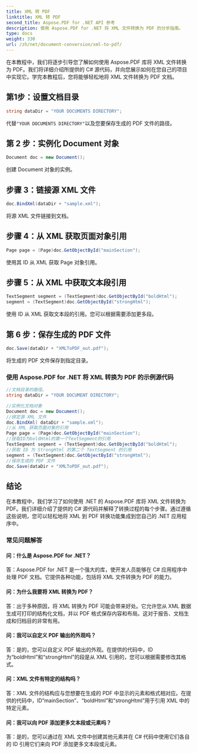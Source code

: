 ```yaml
---
title: XML 转 PDF
linktitle: XML 转 PDF
second_title: Aspose.PDF for .NET API 参考
description: 使用 Aspose.PDF for .NET 将 XML 文件转换为 PDF 的分步指南。
type: docs
weight: 330
url: /zh/net/document-conversion/xml-to-pdf/
---
```

在本教程中，我们将逐步引导您了解如何使用 Aspose.PDF 库将 XML 文件转换为 PDF。我们将详细介绍所提供的 C# 源代码，并向您展示如何在您自己的项目中实现它。学完本教程后，您将能够轻松地将 XML 文件转换为 PDF 文档。

## 第1步：设置文档目录
```csharp
string dataDir = "YOUR DOCUMENTS DIRECTORY";
```
代替`"YOUR DOCUMENTS DIRECTORY"`以及您要保存生成的 PDF 文件的路径。

## 第 2 步：实例化 Document 对象
```csharp
Document doc = new Document();
```
创建 Document 对象的实例。

## 步骤 3：链接源 XML 文件
```csharp
doc.BindXml(dataDir + "sample.xml");
```
将源 XML 文件链接到文档。

## 步骤 4：从 XML 获取页面对象引用
```csharp
Page page = (Page)doc.GetObjectById("mainSection");
```
使用其 ID 从 XML 获取 Page 对象引用。

## 步骤 5：从 XML 中获取文本段引用
```csharp
TextSegment segment = (TextSegment)doc.GetObjectById("boldHtml");
segment = (TextSegment)doc.GetObjectById("strongHtml");
```
使用 ID 从 XML 获取文本段的引用。您可以根据需要添加更多段。

## 第 6 步：保存生成的 PDF 文件
```csharp
doc.Save(dataDir + "XMLToPDF_out.pdf");
```
将生成的 PDF 文件保存到指定目录。

### 使用 Aspose.PDF for .NET 将 XML 转换为 PDF 的示例源代码

```csharp
//文档目录的路径。
string dataDir = "YOUR DOCUMENT DIRECTORY";

//实例化文档对象
Document doc = new Document();
//绑定源 XML 文件
doc.BindXml( dataDir + "sample.xml");
//从 XML 获取页面对象的引用
Page page = (Page)doc.GetObjectById("mainSection");
//获取ID为boldHtml的第一个TextSegment的引用
TextSegment segment = (TextSegment)doc.GetObjectById("boldHtml");
//获取 ID 为 StrongHtml 的第二个 TextSegment 的引用
segment = (TextSegment)doc.GetObjectById("strongHtml");
//保存生成的 PDF 文件
doc.Save(dataDir + "XMLToPDF_out.pdf");
```

## 结论
在本教程中，我们学习了如何使用 .NET 的 Aspose.PDF 库将 XML 文件转换为 PDF。我们详细介绍了提供的 C# 源代码并解释了转换过程的每个步骤。通过遵循这些说明，您可以轻松地将 XML 到 PDF 转换功能集成到您自己的 .NET 应用程序中。

### 常见问题解答

#### 问：什么是 Aspose.PDF for .NET？

答：Aspose.PDF for .NET 是一个强大的库，使开发人员能够在 C# 应用程序中处理 PDF 文档。它提供各种功能，包括将 XML 文件转换为 PDF 的能力。

#### 问：为什么我要将 XML 转换为 PDF？

答：出于多种原因，将 XML 转换为 PDF 可能会带来好处。它允许您从 XML 数据生成可打印的结构化文档，并以 PDF 格式保存内容和布局。这对于报告、文档生成和归档目的非常有用。

#### 问：我可以自定义 PDF 输出的外观吗？

答：是的，您可以自定义 PDF 输出的外观。在提供的代码中，ID 为“boldHtml”和“strongHtml”的段是从 XML 引用的，您可以根据需要修改其格式。

#### 问：XML 文件有特定的结构吗？

答：XML 文件的结构应与您想要在生成的 PDF 中显示的元素和格式相对应。在提供的代码中，ID“mainSection”、“boldHtml”和“strongHtml”用于引用 XML 中的特定元素。

#### 问：我可以向 PDF 添加更多文本段或元素吗？

答：是的，您可以通过在 XML 文件中创建其他元素并在 C# 代码中使用它们各自的 ID 引用它们来向 PDF 添加更多文本段或元素。